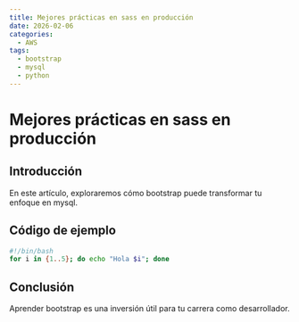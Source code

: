 ```yaml
---
title: Mejores prácticas en sass en producción
date: 2026-02-06
categories:
  - AWS
tags:
  - bootstrap
  - mysql
  - python
---
```


# Mejores prácticas en sass en producción

## Introducción

En este artículo, exploraremos cómo bootstrap puede transformar tu enfoque en mysql.

## Código de ejemplo

```bash
#!/bin/bash
for i in {1..5}; do echo "Hola $i"; done
```

## Conclusión

Aprender bootstrap es una inversión útil para tu carrera como desarrollador.